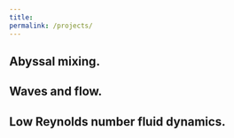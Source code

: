 ```yaml
---
title: 
permalink: /projects/
---
```


## Abyssal mixing.

## Waves and flow.

## Low Reynolds number fluid dynamics.

